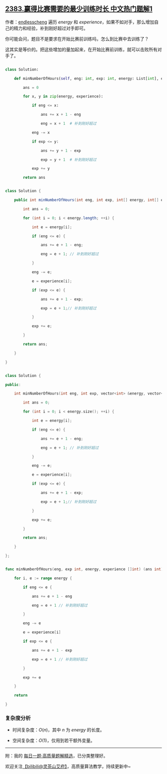 ## [2383.赢得比赛需要的最少训练时长 中文热门题解1](https://leetcode.cn/problems/minimum-hours-of-training-to-win-a-competition/solutions/100000/mo-ni-by-endlesscheng-bx0d)

作者：[endlesscheng](https://leetcode.cn/u/endlesscheng)
遍历 $\textit{energy}$ 和 $\textit{experience}$，如果不如对手，那么增加自己的精力和经验，补到刚好超过对手即可。

你可能会问，题目不是要求在开始比赛前训练吗，怎么到比赛中去训练了？

这其实是等价的。把这些增加的量加起来，在开始比赛前训练，就可以击败所有对手了。

```py [sol1-Python]
class Solution:
    def minNumberOfHours(self, eng: int, exp: int, energy: List[int], experience: List[int]) -> int:
        ans = 0
        for x, y in zip(energy, experience):
            if eng <= x:
                ans += x + 1 - eng
                eng = x + 1  # 补到刚好超过
            eng -= x
            if exp <= y:
                ans += y + 1 - exp
                exp = y + 1  # 补到刚好超过
            exp += y
        return ans
```

```java [sol1-Java]
class Solution {
    public int minNumberOfHours(int eng, int exp, int[] energy, int[] experience) {
        int ans = 0;
        for (int i = 0; i < energy.length; ++i) {
            int e = energy[i];
            if (eng <= e) {
                ans += e + 1 - eng;
                eng = e + 1; // 补到刚好超过
            }
            eng -= e;
            e = experience[i];
            if (exp <= e) {
                ans += e + 1 - exp;
                exp = e + 1;// 补到刚好超过
            }
            exp += e;
        }
        return ans;
    }
}
```

```cpp [sol1-C++]
class Solution {
public:
    int minNumberOfHours(int eng, int exp, vector<int> &energy, vector<int> &experience) {
        int ans = 0;
        for (int i = 0; i < energy.size(); ++i) {
            int e = energy[i];
            if (eng <= e) {
                ans += e + 1 - eng;
                eng = e + 1; // 补到刚好超过
            }
            eng -= e;
            e = experience[i];
            if (exp <= e) {
                ans += e + 1 - exp;
                exp = e + 1;// 补到刚好超过
            }
            exp += e;
        }
        return ans;
    }
};
```

```go [sol1-Go]
func minNumberOfHours(eng, exp int, energy, experience []int) (ans int) {
    for i, e := range energy {
        if eng <= e {
            ans += e + 1 - eng
            eng = e + 1 // 补到刚好超过
        }
        eng -= e
        e = experience[i]
        if exp <= e {
            ans += e + 1 - exp
            exp = e + 1 // 补到刚好超过
        }
        exp += e
    }
    return
}
```

### 复杂度分析

- 时间复杂度：$O(n)$，其中 $n$ 为 $\textit{energy}$ 的长度。
- 空间复杂度：$O(1)$，仅用到若干额外变量。

---

附：我的 [每日一题·高质量题解精选](https://github.com/EndlessCheng/codeforces-go/blob/master/leetcode/SOLUTIONS.md)，已分类整理好。

欢迎关注[【biIibiIi@灵茶山艾府】](https://space.bilibili.com/206214)，高质量算法教学，持续更新中~
